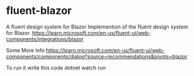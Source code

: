 # fluent-blazor
A fluent design system for Blazor
Implemention of the fluent design system for Blazor. https://learn.microsoft.com/en-us/fluent-ui/web-components/integrations/blazor


Some More Info
https://learn.microsoft.com/en-us/fluent-ui/web-components/components/dialog?source=recommendations&pivots=blazor

To run it write this code 
dotnet watch run

